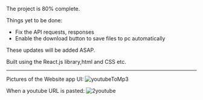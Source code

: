 The project is 80% complete.

Things yet to be done:
* Fix the API requests, responses
* Enable the download button to save files to pc automatically

These updates will be added ASAP.

Built using the React.js library,html and CSS etc.

**************************************************************************************************************

Pictures of the Website app UI:
![youtubeToMp3](https://github.com/Tshibanda1/Youtube-to-Mp3-Downloader/assets/118852771/b2c63178-7803-41ec-8b58-1ce97083a6e2)

When a youtube URL is pasted:
![2youtube](https://github.com/Tshibanda1/Youtube-to-Mp3-Downloader/assets/118852771/760c6858-0079-475d-bc71-3bdd1da81c7b)


